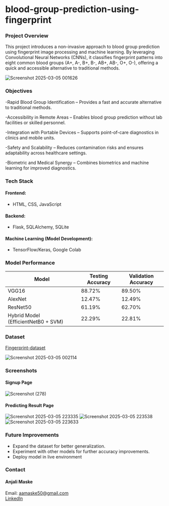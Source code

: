 # blood-group-prediction-using-fingerprint

###  Project Overview
This project introduces a non-invasive approach to blood group prediction using fingerprint image processing and machine learning. By leveraging Convolutional Neural Networks (CNNs), it classifies fingerprint patterns into eight common blood groups (A+, A-, B+, B-, AB+, AB-, O+, O-), offering a quick and accessible alternative to traditional methods.  

![Screenshot 2025-03-05 001626](https://github.com/user-attachments/assets/486dad12-1b91-434b-963e-1f97e7acbb46)

### Objectives
-Rapid Blood Group Identification – Provides a fast and accurate alternative to traditional methods.

-Accessibility in Remote Areas – Enables blood group prediction without lab facilities or skilled personnel.

-Integration with Portable Devices – Supports point-of-care diagnostics in clinics and mobile units.

-Safety and Scalability – Reduces contamination risks and ensures adaptability across healthcare settings.

-Biometric and Medical Synergy – Combines biometrics and machine learning for improved diagnostics.
  
### Tech Stack
#### Frontend: 
- HTML, CSS, JavaScript
#### Backend: 
- Flask, SQLAlchemy, SQLite
#### Machine Learning (Model Development): 
- TensorFlow/Keras,  Google Colab

### Model Performance
| Model                                | Testing Accuracy | Validation Accuracy |
|--------------------------------------|-----------------|---------------------|
| VGG16                                | 88.72%          | 89.50%              | 
| AlexNet                              | 12.47%          | 12.49%              | 
| ResNet50                             | 61.19%          | 62.70%              |
| Hybrid Model (EfficientNetB0 + SVM)  | 22.29%          | 22.81%              

### Dataset 
[Fingerprint-dataset](https://www.kaggle.com/datasets/rajumavinmar/finger-print-based-blood-group-dataset) 

![Screenshot 2025-03-05 002114](https://github.com/user-attachments/assets/764ddf3e-9f88-4734-802e-0e8d0f25f58d)

### Screenshots
#### Signup Page
![Screenshot (278)](https://github.com/user-attachments/assets/f716115e-7875-4c65-b9cc-943c3faeb4cc)

#### Predicting Result Page
![Screenshot 2025-03-05 223335](https://github.com/user-attachments/assets/b5701d15-8837-46b8-aa13-c200625b0d35)
![Screenshot 2025-03-05 223538](https://github.com/user-attachments/assets/40453f3f-d631-424b-82df-258843e445d8)
![Screenshot 2025-03-05 223633](https://github.com/user-attachments/assets/63c77e96-f082-4c9c-9f53-02cf3b76cd3b)

###  Future Improvements
- Expand the dataset for better generalization.
- Experiment with other models for further accuracy improvements.
- Deploy model in live environment

### Contact 
#### Anjali Maske  
Email: [aamaske50@gmail.com](mailto:aamaske50@gmail.com)  
[LinkedIn](https://www.linkedin.com/in/anjali-maske/)

